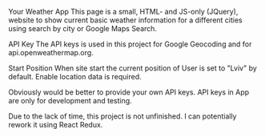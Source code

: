 Your Weather App
This page is a small, HTML- and JS-only (JQuery), website to show current basic weather information for a different cities using search by city or Google Maps Search.

API Key
The API keys is used in this project for Google Geocoding and for api.openweathermap.org.

Start Position
When site start the current position of User is set to "Lviv" by default. Enable location data is required.


Obviously would be better to provide your own API keys. 
API keys in App are only for development and testing.

Due to the lack of time, this project is not unfinished. 
I can potentially rework it using React Redux.